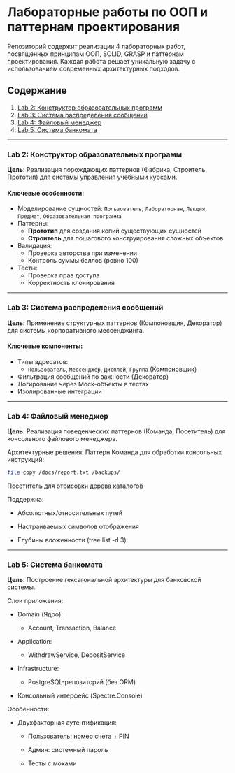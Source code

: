 # Лабораторные работы по ООП и паттернам проектирования

Репозиторий содержит реализации 4 лабораторных работ, посвященных принципам ООП, SOLID, GRASP и паттернам проектирования. Каждая работа решает уникальную задачу с использованием современных архитектурных подходов.

## Содержание
1. [Lab 2: Конструктор образовательных программ](#src/Lab2)
2. [Lab 3: Система распределения сообщений](#src/Lab3)
3. [Lab 4: Файловый менеджер](#src/Lab4)
4. [Lab 5: Система банкомата](#src/Lab5)

---

### Lab 2: Конструктор образовательных программ
**Цель**: Реализация порождающих паттернов (Фабрика, Строитель, Прототип) для системы управления учебными курсами.

#### Ключевые особенности:
- Моделирование сущностей: `Пользователь`, `Лабораторная`, `Лекция`, `Предмет`, `Образовательная программа`
- Паттерны:
  - **Прототип** для создания копий существующих сущностей
  - **Строитель** для пошагового конструирования сложных объектов
- Валидация:
  - Проверка авторства при изменении
  - Контроль суммы баллов (ровно 100)
- Тесты:
  - Проверка прав доступа
  - Корректность клонирования

---

### Lab 3: Система распределения сообщений
**Цель**: Применение структурных паттернов (Компоновщик, Декоратор) для системы корпоративного мессенджинга.

#### Ключевые компоненты:
- Типы адресатов:
  - `Пользователь`, `Мессенджер`, `Дисплей`, `Группа` (Компоновщик)
- Фильтрация сообщений по важности (Декоратор)
- Логирование через Mock-объекты в тестах
- Изолированные интеграции

---
### Lab 4: Файловый менеджер
**Цель**: Реализация поведенческих паттернов (Команда, Посетитель) для консольного файлового менеджера.

Архитектурные решения:
Паттерн Команда для обработки консольных инструкций:

```bash
file copy /docs/report.txt /backups/
```
Посетитель для отрисовки дерева каталогов

Поддержка:

- Абсолютных/относительных путей

- Настраиваемых символов отображения

- Глубины вложенности (tree list -d 3)
  
---

### Lab 5: Система банкомата
**Цель**: Построение гексагональной архитектуры для банковской системы.

Слои приложения:
- Domain (Ядро):

  - Account, Transaction, Balance

- Application:

  - WithdrawService, DepositService

- Infrastructure:

  - PostgreSQL-репозиторий (без ORM)

- Консольный интерфейс (Spectre.Console)

Особенности:
- Двухфакторная аутентификация:

  - Пользователь: номер счета + PIN

  - Админ: системный пароль

  - Тесты с моками
